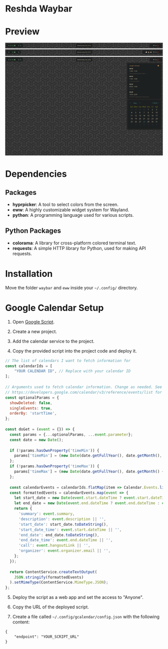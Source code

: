 # Reshda Waybar

# Preview
![Preview](./assets/bar_closed.png)
![Preview](./assets/bar_open.png)
![Preview](./assets/eww_open.png)
# Dependencies

## Packages
- **hyprpicker**: A tool to select colors from the screen.
- **eww**: A highly customizable widget system for Wayland.
- **python**: A programming language used for various scripts.

## Python Packages
- **colorama**: A library for cross-platform colored terminal text.
- **requests**: A simple HTTP library for Python, used for making API requests.

# Installation
Move the folder `waybar` and `eww` inside your `~/.config/` directory.

# Google Calendar Setup

1. Open [Google Script](https://script.google.com/home/projects).

2. Create a new project.

3. Add the calendar service to the project.

4. Copy the provided script into the project code and deploy it.

```javascript
// The list of calendars I want to fetch information for
const calendarIds = [
    "YOUR CALENDAR ID", // Replace with your calendar ID
];

// Arguments used to fetch calendar information. Change as needed. See
// https://developers.google.com/calendar/v3/reference/events/list for more info
const optionalParams = {
  showDeleted: false,
  singleEvents: true,
  orderBy: 'startTime',
};

const doGet = (event = {}) => {
  const params = {...optionalParams, ...event.parameter};
  const date = new Date();

  if (!params.hasOwnProperty('timeMin')) {
    params['timeMin'] = (new Date(date.getFullYear(), date.getMonth(), 1)).toISOString();
  };
  if (!params.hasOwnProperty('timeMax')) {
    params['timeMax'] = (new Date(date.getFullYear(), date.getMonth() + 1, 0)).toISOString();
  };

  const calendarEvents = calendarIds.flatMap(item => Calendar.Events.list(item, params).items);
  const formattedEvents = calendarEvents.map(event => {
    let start_date = new Date(event.start.dateTime ? event.start.dateTime : event.start.date);
    let end_date = new Date(event.end.dateTime ? event.end.dateTime : event.end.date);
    return {
      'summary': event.summary,
      'description': event.description || '',
      'start_date': start_date.toDateString(),
      'start_date_time': event.start.dateTime || '',
      'end_date': end_date.toDateString(),
      'end_date_time': event.end.dateTime || '',
      'call': event.hangoutLink || '',
      'organizer': event.organizer.email || '',
    };
  });

  return ContentService.createTextOutput(
    JSON.stringify(formattedEvents)
  ).setMimeType(ContentService.MimeType.JSON);
};

```

5. Deploy the script as a web app and set the access to "Anyone".

6. Copy the URL of the deployed script.

7. Create a file called `~/.config/gcalendar/config.json` with the following content:

```jsonc
{
    "endpoint": "YOUR_SCRIPT_URL"
}
```
